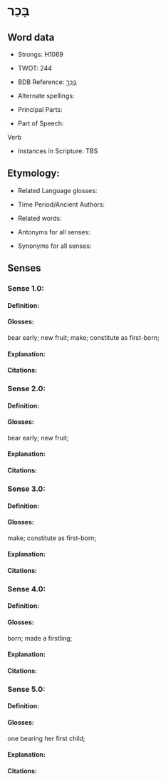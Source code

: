 # בָּכַר

<!-- Status: S2="NeedsEdits" -->
<!-- Lexica used for edits:   -->

## Word data

* Strongs: H1069

* TWOT: 244

* BDB Reference: [בָּכַר](rc://en/bdb/dict/b.br.aa)

* Alternate spellings:

* Principal Parts:

* Part of Speech:

Verb

* Instances in Scripture: TBS

## Etymology:

* Related Language glosses:

* Time Period/Ancient Authors:

* Related words:

* Antonyms for all senses:

* Synonyms for all senses:

## Senses

### Sense 1.0:

#### Definition:

#### Glosses:

bear early; new fruit; make; constitute as first-born; 

#### Explanation:

#### Citations:



### Sense 2.0:

#### Definition:

#### Glosses:

bear early; new fruit; 

#### Explanation:

#### Citations:



### Sense 3.0:

#### Definition:

#### Glosses:

make; constitute as first-born; 

#### Explanation:

#### Citations:



### Sense 4.0:

#### Definition:

#### Glosses:

born; made a firstling; 

#### Explanation:

#### Citations:



### Sense 5.0:

#### Definition:

#### Glosses:

one bearing her first child; 

#### Explanation:

#### Citations:



